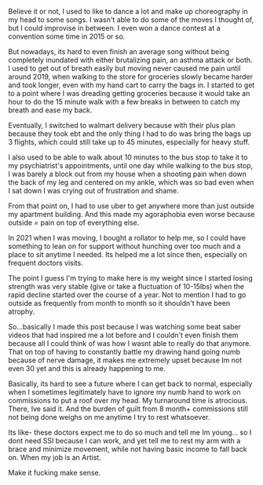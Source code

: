 ---
---
Believe it or not, I used to like to dance a lot and make up choreography in my head to some songs. I wasn't able to do some of the moves I thought of, but I could improvise in between. I even won a dance contest at a convention some time in 2015 or so. 

But nowadays, its hard to even finish an average song without being completely inundated with either brutalizing pain, an asthma attack or both. I used to get out of breath easily but moving never caused me pain until around 2019, when walking to the store for groceries slowly became harder and took longer, even with my hand cart to carry the bags in. I started to get to a point where I was dreading getting groceries because it would take an hour to do the 15 minute walk with a few breaks in between to catch my breath and ease my back. 

Eventually, I switched to walmart delivery because with their plus plan because they took ebt and the only thing I had to do was bring the bags up 3 flights, which could still take up to 45 minutes, especially for heavy stuff.

I also used to be able to walk about 10 minutes to the bus stop to take it to my psychiatrist's appointments, until one day while walking to the bus stop, I was barely a block out from my house when a shooting pain when down the back of my leg and centered on my ankle, which was so bad even when I sat down I was crying out of frustration and shame.

From that point on, I had to use uber to get anywhere more than just outside my apartment building. And this made my agoraphobia even worse because outside = pain on top of everything else.

In 2021 when I was moving, I bought a rollator to help me, so I could have something to lean on for support without hunching over too much and a place to sit anytime I needed. Its helped me a lot since then, especially on frequent doctors visits.

The point I guess I'm trying to make here is my weight since I started losing strength was very stable (give or take a fluctuation of 10-15lbs) when the rapid decline started over the course of a year. Not to mention I had to go outside as frequently from month to month so it shouldn't have been atrophy.

So...basically I made this post because I was watching some beat saber videos that had inspired me a lot before and I couldn't even finish them because all I could think of was how I wasnt able to really do that anymore. That on top of having to constantly battle my drawing hand going numb because of nerve damage, it makes me extremely upset because Im not even 30 yet and this is already happening to me. 

Basically, its hard to see a future where I can get back to normal, especially when I sometimes legitimately have to ignore my numb hand to work on commissions to put a roof over my head. My turnaround time is atrocious. There, Ive said it. And the burden of guilt from 8 month+ commissions still not being done weighs on me anytime I try to rest whatsoever. 

Its like- these doctors expect me to do so much and tell me Im young... so I dont need SSI because I can work, and yet tell me to rest my arm with a brace and minimize movement, while not having basic income to fall back on. When my job is an Artist.

Make it fucking make sense.